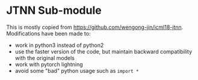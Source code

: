 # JTNN Sub-module

This is mostly copied from https://github.com/wengong-jin/icml18-jtnn.
Modifications have been made to:

- work in python3 instead of python2
- use the faster version of the code, but maintain backward compatibility with the original models
- work with pytorch lightning
- avoid some "bad" python usage such as `import *`